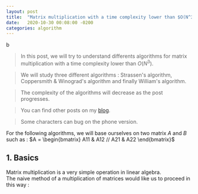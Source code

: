 ```yaml
---
layout: post
title:  "Matrix multiplication with a time complexity lower than $O(N^3)$"
date:   2020-10-30 00:08:00 -0200
categories: algorithm
---
```

b
> In this post, we will try to understand differents algorithms for matrix multiplication with a time complexity lower than $O(N^3)$.  

> We will study three different algorithms : Strassen's algorithm, Coppersmith & Winograd's algorithm and finally William's algorithm.  

> The complexity of the algorithms will decrease as the post progresses.  

> You can find other posts on my [blog](https://aidri.github.io/emping/blog/).  

> Some characters can bug on the phone version.

For the following algorithms, we will base ourselves on two matrix $A$ and $B$ such as :
$A = \begin{bmatrix} A11 & A12 //  
A21 & A22 \end{bmatrix}$

## 1. Basics  

Matrix multiplication is a very simple operation in linear algebra.  
The naive method of a multiplication of matrices would like us to proceed in this way :  
